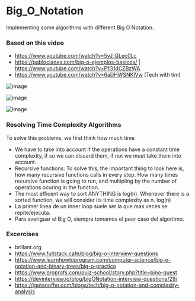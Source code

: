 # Big_O_Notation
Implementing some algorithms with different Big O Notation.

### Based on this video
- https://www.youtube.com/watch?v=5yJ_QLec0Lc
- https://pablocianes.com/big-o-ejemplos-basicos/ | https://www.youtube.com/watch?v=PfG1dCZBzWA
- https://www.youtube.com/watch?v=6aDHWSNKlVw (Tech with tim)

![image](https://user-images.githubusercontent.com/84288864/166108203-5f12825a-f213-4937-a502-e600a62f4216.png)

![image](https://user-images.githubusercontent.com/84288864/166123069-85981ef2-d983-419c-a2a3-8b82653264ba.png)

![image](https://user-images.githubusercontent.com/84288864/166123082-32c664cb-caa8-4fb3-8748-5b412358bb77.png)



### Resolving Time Complexity Algorithms 

To solve this problems, we first think how much time

- We have to take into account if the operations have a constant time complexity, if so we can discard them, if not we must take them into account.
- Recursive functions: To solve this, the important thing to look here is, how many recursive functions calls in every step. How many times recursive function is going to run, and multipling by the number of operations ocuring in the function. 
- The most efficent way to sort ANYTHING is log(n). Whenever there is a sorted function, we will consider its time complexity as n. log(n)
- La primer linea de un inner loop suele ser la que mas veces se repite/ejecuta. 
- Para averiguar el Big O, siempre tomamos el peor caso del algoritmo. 


### Excercises
- brillant.org
- https://www.fullstack.cafe/blog/big-o-interview-questions
- https://www.learnhowtoprogram.com/computer-science/big-o-notation-and-binary-trees/big-o-practice
- https://www.proprofs.com/quiz-school/story.php?title=bino-quest
- https://devinterview.io/blog/bigONotation-interview-questions/29/
- https://igotanoffer.com/blogs/tech/big-o-notation-and-complexity-analysis
